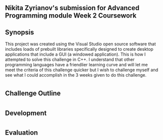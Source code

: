 Nikita Zyrianov's submission for Advanced Programming module Week 2 Coursework
----------------------------------------------------------------------------
Synopsis
-
This project was created using the Visual Studio open source software that
includes loads of prebuilt libraries specifically designed to create desktop
applications that include a GUI (a windowed application). This is how I attempted
to solve this challenge in C++. I understand that other programming languages have
a friendlier learning curve and will let me meet the criteria of this challenge
quicker but I wish to challenge myself and see what I could accomplish in the
3 weeks given to do this challenge.
#
Challenge Outline
-

#
Development
-

#
Evaluation
-

#